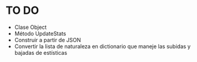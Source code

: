 # TO DO
+ Clase Object
+ Método UpdateStats
+ Construir a partir de JSON
+ Convertir la lista de naturaleza en dictionario que maneje las subidas y bajadas de estísticas